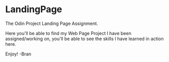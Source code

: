# LandingPage

The Odin Project Landing Page Assignment.

Here you'll be able to find my Web Page Project I have been assigned/working on, you'll be able to see the skills I have learned in action here.

Enjoy!
-Bran
